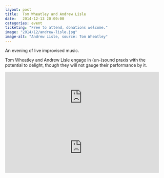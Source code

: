 ```yaml
---
layout: post
title:  Tom Wheatley and Andrew Lisle
date:   2014-12-13 20:00:00
categories: event
ticketing: "Free to attend, donations welcome."
image: "2014/12/andrew-lisle.jpg"
image-alt: "Andrew Lisle, source: Tom Wheatley"
---
```

An evening of live improvised music.

Tom Wheatley and Andrew Lisle engage in (un-)sound praxis with the potential to delight, though they will not gauge their performance by it.

<iframe width="100%" height="166" scrolling="no" frameborder="no" src="https://w.soundcloud.com/player/?url=https%3A//api.soundcloud.com/tracks/122319632&amp;color=ff5500&amp;auto_play=false&amp;hide_related=false&amp;show_comments=true&amp;show_user=true&amp;show_reposts=false"></iframe>

<iframe width="100%" height="166" scrolling="no" frameborder="no" src="https://w.soundcloud.com/player/?url=https%3A//api.soundcloud.com/tracks/140435778&amp;color=ff5500&amp;auto_play=false&amp;hide_related=false&amp;show_comments=true&amp;show_user=true&amp;show_reposts=false"></iframe>
